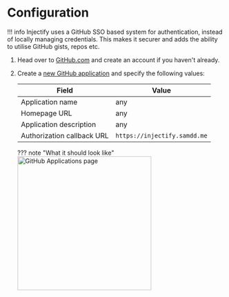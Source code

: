 # Configuration
!!! info
    Injectify uses a GitHub SSO based system for authentication, instead of locally managing credentials. This makes it securer and adds the ability to utilise GitHub gists, repos etc.

1. Head over to [GitHub.com](https://github.com) and create an account if you haven't already.
2. Create a [new GitHub application](https://github.com/settings/applications/new) and specify the following values:

    | Field                      | Value                        |
    |----------------------------|------------------------------|
    | Application name           | any                          |
    | Homepage URL               | any                          |
    | Application description    | any                          |
    | Authorization callback URL | `https://injectify.samdd.me` |

    ??? note "What it should look like"
        <img src="https://i.imgur.com/oiuiMhR.png" alt="GitHub Applications page" height="310">